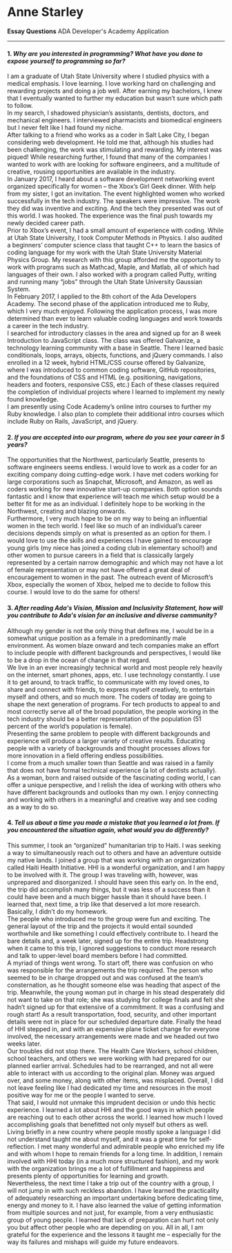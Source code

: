 
# Anne Starley  
**Essay Questions** ADA Developer's Academy Application  
_________________________________________________  
#### 1. *Why are you interested in programming? What have you done to expose yourself to programming so far?*  
I am a graduate of Utah State University where I studied physics with a medical emphasis. I love learning. I love working hard on challenging and rewarding projects and doing a job well. After earning my bachelors, I knew that I eventually wanted to further my education but wasn’t sure which path to follow.  
In my search, I shadowed physician’s assistants, dentists, doctors, and mechanical engineers. I interviewed pharmacists and biomedical engineers but I never felt like I had found my niche.  
After talking to a friend who works as a coder in Salt Lake City, I began considering web development. He told me that, although his studies had been challenging, the work was stimulating and rewarding. My interest was piqued! While researching further, I found that many of the companies I wanted to work with are looking for software engineers, and a multitude of creative, rousing opportunities are available in the industry.  
In January 2017, I heard about a software development networking event organized specifically for women – the Xbox’s Girl Geek dinner. With help from my sister, I got an invitation. The event highlighted women who worked successfully in the tech industry. The speakers were impressive. The work they did was inventive and exciting. And the tech they presented was out of this world. I was hooked. The experience was the final push towards my newly decided career path.  
Prior to Xbox’s event, I had a small amount of experience with coding. While at Utah State University, I took Computer Methods in Physics. I also audited a beginners’ computer science class that taught C++ to learn the basics of coding language for my work with the Utah State University Material Physics Group. My research with this group afforded me the opportunity to work with programs such as Mathcad, Maple, and Matlab, all of which had languages of their own. I also worked with a program called Putty, writing and running many “jobs” through the Utah State University Gaussian System.  
In February 2017, I applied to the 8th cohort of the Ada Developers Academy. The second phase of the application introduced me to Ruby, which I very much enjoyed. Following the application process, I was more determined than ever to learn valuable coding languages and work towards a career in the tech industry.  
I searched for introductory classes in the area and signed up for an 8 week Introduction to JavaScript class. The class was offered Galvanize, a technology learning community with a base in Seattle. There I learned basic conditionals, loops, arrays, objects, functions, and jQuery commands. I also enrolled in a 12 week, hybrid HTML/CSS course offered by Galvanize, where I was introduced to common coding software, GitHub repositories, and the foundations of CSS and HTML (e.g. positioning, navigations, headers and footers, responsive CSS, etc.) Each of these classes required the completion of individual projects where I learned to implement my newly found knowledge.    
I am presently using Code Academy’s online intro courses to further my Ruby knowledge. I also plan to complete their additional intro courses which include Ruby on Rails, JavaScript, and jQuery.  

#### 2. *If you are accepted into our program, where do you see your career in 5 years?*  

The opportunities that the Northwest, particularly Seattle, presents to software engineers seems endless. I would love to work as a coder for an exciting company doing cutting-edge work. I have met coders working for large corporations such as Snapchat, Microsoft, and Amazon, as well as coders working for new innovative start-up companies. Both option sounds fantastic and I know that experience will teach me which setup would be a better fit for me as an individual. I definitely hope to be working in the Northwest, creating and blazing onwards.  
Furthermore, I very much hope to be on my way to being an influential women in the tech world. I feel like so much of an individual’s career decisions depends simply on what is presented as an option for them. I would love to use the skills and experiences I have gained to encourage young girls (my niece has joined a coding club in elementary school!) and other women to pursue careers in a field that is classically largely represented by a certain narrow demographic and which may not have a lot of female representation or may not have offered a great deal of encouragement to women in the past. The outreach event of Microsoft’s Xbox, especially the women of Xbox, helped me to decide to follow this course. I would love to do the same for others!  

#### 3. *After reading Ada's Vision, Mission and Inclusivity Statement, how will you contribute to Ada's vision for an inclusive and diverse community?*  
Although my gender is not the only thing that defines me, I would be in a somewhat unique position as a female in a predominantly male environment. As women blaze onward and tech companies make an effort to include people with different backgrounds and perspectives, I would like to be a drop in the ocean of change in that regard.  
We live in an ever increasingly technical world and most people rely heavily on the internet, smart phones, apps, etc. I use technology constantly. I use it to get around, to track traffic, to communicate with my loved ones, to share and connect with friends, to express myself creatively, to entertain myself and others, and so much more. The coders of today are going to shape the next generation of programs. For tech products to appeal to and most correctly serve all of the broad population, the people working in the tech industry should be a better representation of the population (51 percent of the world’s population is female).  
Presenting the same problem to people with different backgrounds and experience will produce a larger variety of creative results. Educating people with a variety of backgrounds and thought processes allows for more innovation in a field offering endless possibilities.  
I come from a much smaller town than Seattle and was raised in a family that does not have formal technical experience (a lot of dentists actually). As a woman, born and raised outside of the fascinating coding world, I can offer a unique perspective, and I relish the idea of working with others who have different backgrounds and outlooks than my own. I enjoy connecting and working with others in a meaningful and creative way and see coding as a way to do so.  


#### 4. *Tell us about a time you made a mistake that you learned a lot from. If you encountered the situation again, what would you do differently?*  
This summer, I took an “organized” humanitarian trip to Haiti. I was seeking a way to simultaneously reach out to others and have an adventure outside my native lands. I joined a group that was working with an organization called Haiti Health Initiative. HHI is a wonderful organization, and I am happy to be involved with it. The group I was traveling with, however, was unprepared and disorganized. I should have seen this early on. In the end, the trip did accomplish many things, but it was less of a success than it could have been and a much bigger hassle than it should have been. I learned that, next time, a trip like that deserved a lot more research. Basically, I didn’t do my homework.  
The people who introduced me to the group were fun and exciting. The general layout of the trip and the projects it would entail sounded worthwhile and like something I could effectively contribute to. I heard the bare details and, a week later, signed up for the entire trip. Headstrong when it came to this trip, I ignored suggestions to conduct more research and talk to upper-level board members before I had committed.  
A myriad of things went wrong. To start off, there was confusion on who was responsible for the arrangements the trip required. The person who seemed to be in charge dropped out and was confused at the team’s consternation, as he thought someone else was heading that aspect of the trip. Meanwhile, the young woman put in charge in his stead desperately did not want to take on that role; she was studying for college finals and felt she hadn’t signed up for that extensive of a commitment. It was a confusing and rough start! As a result transportation, food, security, and other important details were not in place for our scheduled departure date. Finally the head of HHI stepped in, and with an expensive plane ticket change for everyone involved, the necessary arrangements were made and we headed out two weeks later.  
Our troubles did not stop there. The Health Care Workers, school children, school teachers, and others we were working with had prepared for our planned earlier arrival. Schedules had to be rearranged, and not all were able to interact with us according to the original plan. Money was argued over, and some money, along with other items, was misplaced. Overall, I did not leave feeling like I had dedicated my time and resources in the most positive way for me or the people I wanted to serve.  
That said, I would not unmake this imprudent decision or undo this hectic experience. I learned a lot about HHI and the good ways in which people are reaching out to each other across the world. I learned how much I loved accomplishing goals that benefitted not only myself but others as well. Living briefly in a new country where people mostly spoke a language I did not understand taught me about myself, and it was a great time for self-reflection. I met many wonderful and admirable people who enriched my life and with whom I hope to remain friends for a long time. In addition, I remain involved with HHI today (in a much more structured fashion), and my work with the organization brings me a lot of fulfillment and happiness and presents plenty of opportunities for learning and growth.  
Nevertheless, the next time I take a trip out of the country with a group, I will not jump in with such reckless abandon. I have learned the practicality of adequately researching an important undertaking before dedicating time, energy and money to it. I have also learned the value of getting information from multiple sources and not just, for example, from a very enthusiastic group of young people. I learned that lack of preparation can hurt not only you but affect other people who are depending on you. All in all, I am grateful for the experience and the lessons it taught me – especially for the way its failures and mishaps will guide my future endeavors.  


